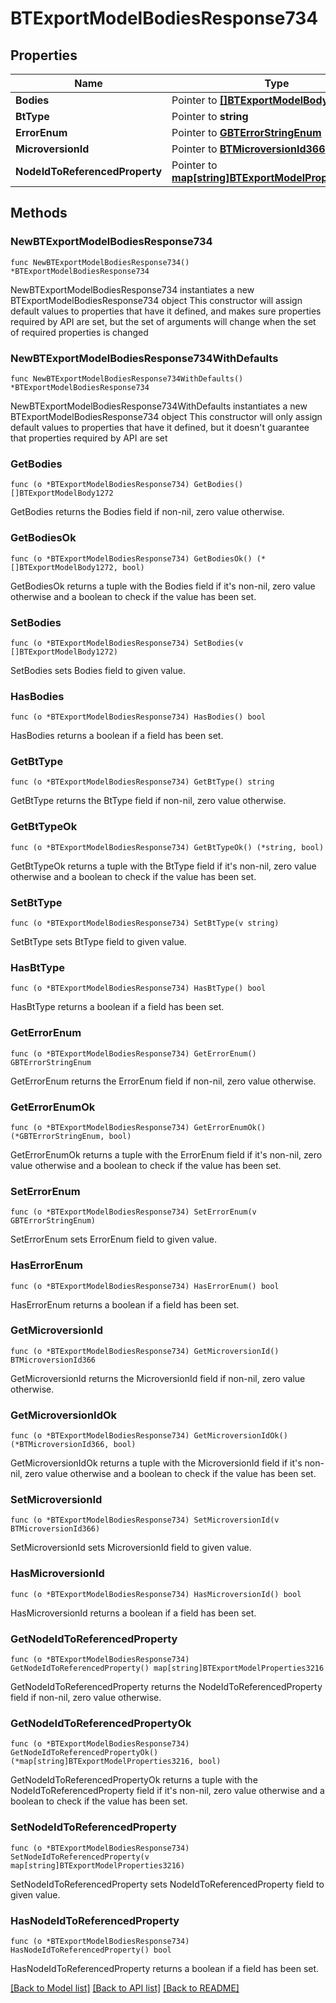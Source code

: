 # BTExportModelBodiesResponse734

## Properties

Name | Type | Description | Notes
------------ | ------------- | ------------- | -------------
**Bodies** | Pointer to [**[]BTExportModelBody1272**](BTExportModelBody1272.md) |  | [optional] 
**BtType** | Pointer to **string** |  | [optional] 
**ErrorEnum** | Pointer to [**GBTErrorStringEnum**](GBTErrorStringEnum.md) |  | [optional] 
**MicroversionId** | Pointer to [**BTMicroversionId366**](BTMicroversionId366.md) |  | [optional] 
**NodeIdToReferencedProperty** | Pointer to [**map[string]BTExportModelProperties3216**](BTExportModelProperties3216.md) |  | [optional] 

## Methods

### NewBTExportModelBodiesResponse734

`func NewBTExportModelBodiesResponse734() *BTExportModelBodiesResponse734`

NewBTExportModelBodiesResponse734 instantiates a new BTExportModelBodiesResponse734 object
This constructor will assign default values to properties that have it defined,
and makes sure properties required by API are set, but the set of arguments
will change when the set of required properties is changed

### NewBTExportModelBodiesResponse734WithDefaults

`func NewBTExportModelBodiesResponse734WithDefaults() *BTExportModelBodiesResponse734`

NewBTExportModelBodiesResponse734WithDefaults instantiates a new BTExportModelBodiesResponse734 object
This constructor will only assign default values to properties that have it defined,
but it doesn't guarantee that properties required by API are set

### GetBodies

`func (o *BTExportModelBodiesResponse734) GetBodies() []BTExportModelBody1272`

GetBodies returns the Bodies field if non-nil, zero value otherwise.

### GetBodiesOk

`func (o *BTExportModelBodiesResponse734) GetBodiesOk() (*[]BTExportModelBody1272, bool)`

GetBodiesOk returns a tuple with the Bodies field if it's non-nil, zero value otherwise
and a boolean to check if the value has been set.

### SetBodies

`func (o *BTExportModelBodiesResponse734) SetBodies(v []BTExportModelBody1272)`

SetBodies sets Bodies field to given value.

### HasBodies

`func (o *BTExportModelBodiesResponse734) HasBodies() bool`

HasBodies returns a boolean if a field has been set.

### GetBtType

`func (o *BTExportModelBodiesResponse734) GetBtType() string`

GetBtType returns the BtType field if non-nil, zero value otherwise.

### GetBtTypeOk

`func (o *BTExportModelBodiesResponse734) GetBtTypeOk() (*string, bool)`

GetBtTypeOk returns a tuple with the BtType field if it's non-nil, zero value otherwise
and a boolean to check if the value has been set.

### SetBtType

`func (o *BTExportModelBodiesResponse734) SetBtType(v string)`

SetBtType sets BtType field to given value.

### HasBtType

`func (o *BTExportModelBodiesResponse734) HasBtType() bool`

HasBtType returns a boolean if a field has been set.

### GetErrorEnum

`func (o *BTExportModelBodiesResponse734) GetErrorEnum() GBTErrorStringEnum`

GetErrorEnum returns the ErrorEnum field if non-nil, zero value otherwise.

### GetErrorEnumOk

`func (o *BTExportModelBodiesResponse734) GetErrorEnumOk() (*GBTErrorStringEnum, bool)`

GetErrorEnumOk returns a tuple with the ErrorEnum field if it's non-nil, zero value otherwise
and a boolean to check if the value has been set.

### SetErrorEnum

`func (o *BTExportModelBodiesResponse734) SetErrorEnum(v GBTErrorStringEnum)`

SetErrorEnum sets ErrorEnum field to given value.

### HasErrorEnum

`func (o *BTExportModelBodiesResponse734) HasErrorEnum() bool`

HasErrorEnum returns a boolean if a field has been set.

### GetMicroversionId

`func (o *BTExportModelBodiesResponse734) GetMicroversionId() BTMicroversionId366`

GetMicroversionId returns the MicroversionId field if non-nil, zero value otherwise.

### GetMicroversionIdOk

`func (o *BTExportModelBodiesResponse734) GetMicroversionIdOk() (*BTMicroversionId366, bool)`

GetMicroversionIdOk returns a tuple with the MicroversionId field if it's non-nil, zero value otherwise
and a boolean to check if the value has been set.

### SetMicroversionId

`func (o *BTExportModelBodiesResponse734) SetMicroversionId(v BTMicroversionId366)`

SetMicroversionId sets MicroversionId field to given value.

### HasMicroversionId

`func (o *BTExportModelBodiesResponse734) HasMicroversionId() bool`

HasMicroversionId returns a boolean if a field has been set.

### GetNodeIdToReferencedProperty

`func (o *BTExportModelBodiesResponse734) GetNodeIdToReferencedProperty() map[string]BTExportModelProperties3216`

GetNodeIdToReferencedProperty returns the NodeIdToReferencedProperty field if non-nil, zero value otherwise.

### GetNodeIdToReferencedPropertyOk

`func (o *BTExportModelBodiesResponse734) GetNodeIdToReferencedPropertyOk() (*map[string]BTExportModelProperties3216, bool)`

GetNodeIdToReferencedPropertyOk returns a tuple with the NodeIdToReferencedProperty field if it's non-nil, zero value otherwise
and a boolean to check if the value has been set.

### SetNodeIdToReferencedProperty

`func (o *BTExportModelBodiesResponse734) SetNodeIdToReferencedProperty(v map[string]BTExportModelProperties3216)`

SetNodeIdToReferencedProperty sets NodeIdToReferencedProperty field to given value.

### HasNodeIdToReferencedProperty

`func (o *BTExportModelBodiesResponse734) HasNodeIdToReferencedProperty() bool`

HasNodeIdToReferencedProperty returns a boolean if a field has been set.


[[Back to Model list]](../README.md#documentation-for-models) [[Back to API list]](../README.md#documentation-for-api-endpoints) [[Back to README]](../README.md)


